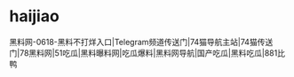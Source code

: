# haijiao
黑料网-0618-黑料不打烊入口|Telegram频道传送门|74猫导航主站|74猫传送门|78黑料网|51吃瓜|黑料曝料网|吃瓜爆料|黑料网导航|国产吃瓜|黑料吃瓜|881比鸭

